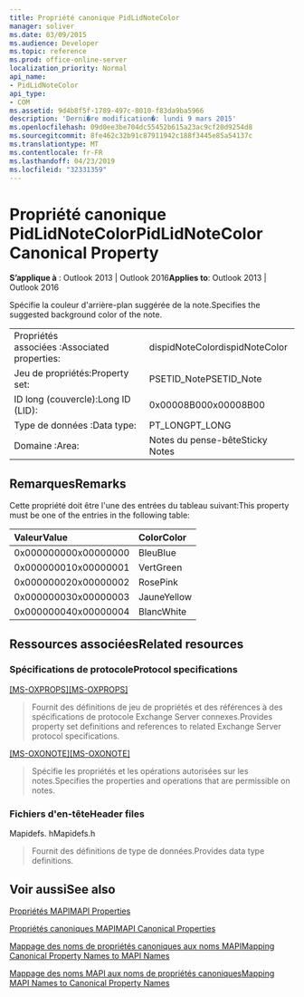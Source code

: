 ```yaml
---
title: Propriété canonique PidLidNoteColor
manager: soliver
ms.date: 03/09/2015
ms.audience: Developer
ms.topic: reference
ms.prod: office-online-server
localization_priority: Normal
api_name:
- PidLidNoteColor
api_type:
- COM
ms.assetid: 9d4b8f5f-1789-497c-8010-f83da9ba5966
description: 'Derni�re modification�: lundi 9 mars 2015'
ms.openlocfilehash: 09d0ee3be704dc55452b615a23ac9cf20d9254d8
ms.sourcegitcommit: 8fe462c32b91c87911942c188f3445e85a54137c
ms.translationtype: MT
ms.contentlocale: fr-FR
ms.lasthandoff: 04/23/2019
ms.locfileid: "32331359"
---
```

# <a name="pidlidnotecolor-canonical-property"></a><span data-ttu-id="7503a-103">Propriété canonique PidLidNoteColor</span><span class="sxs-lookup"><span data-stu-id="7503a-103">PidLidNoteColor Canonical Property</span></span>

  
  
<span data-ttu-id="7503a-104">**S’applique à** : Outlook 2013 | Outlook 2016</span><span class="sxs-lookup"><span data-stu-id="7503a-104">**Applies to**: Outlook 2013 | Outlook 2016</span></span> 
  
<span data-ttu-id="7503a-105">Spécifie la couleur d'arrière-plan suggérée de la note.</span><span class="sxs-lookup"><span data-stu-id="7503a-105">Specifies the suggested background color of the note.</span></span> 
  
|||
|:-----|:-----|
|<span data-ttu-id="7503a-106">Propriétés associées :</span><span class="sxs-lookup"><span data-stu-id="7503a-106">Associated properties:</span></span>  <br/> |<span data-ttu-id="7503a-107">dispidNoteColor</span><span class="sxs-lookup"><span data-stu-id="7503a-107">dispidNoteColor</span></span>  <br/> |
|<span data-ttu-id="7503a-108">Jeu de propriétés:</span><span class="sxs-lookup"><span data-stu-id="7503a-108">Property set:</span></span>  <br/> |<span data-ttu-id="7503a-109">PSETID_Note</span><span class="sxs-lookup"><span data-stu-id="7503a-109">PSETID_Note</span></span>  <br/> |
|<span data-ttu-id="7503a-110">ID long (couvercle):</span><span class="sxs-lookup"><span data-stu-id="7503a-110">Long ID (LID):</span></span>  <br/> |<span data-ttu-id="7503a-111">0x00008B00</span><span class="sxs-lookup"><span data-stu-id="7503a-111">0x00008B00</span></span>  <br/> |
|<span data-ttu-id="7503a-112">Type de données :</span><span class="sxs-lookup"><span data-stu-id="7503a-112">Data type:</span></span>  <br/> |<span data-ttu-id="7503a-113">PT_LONG</span><span class="sxs-lookup"><span data-stu-id="7503a-113">PT_LONG</span></span>  <br/> |
|<span data-ttu-id="7503a-114">Domaine :</span><span class="sxs-lookup"><span data-stu-id="7503a-114">Area:</span></span>  <br/> |<span data-ttu-id="7503a-115">Notes du pense-bête</span><span class="sxs-lookup"><span data-stu-id="7503a-115">Sticky Notes</span></span>  <br/> |
   
## <a name="remarks"></a><span data-ttu-id="7503a-116">Remarques</span><span class="sxs-lookup"><span data-stu-id="7503a-116">Remarks</span></span>

<span data-ttu-id="7503a-117">Cette propriété doit être l'une des entrées du tableau suivant:</span><span class="sxs-lookup"><span data-stu-id="7503a-117">This property must be one of the entries in the following table:</span></span>
  
|<span data-ttu-id="7503a-118">**Valeur**</span><span class="sxs-lookup"><span data-stu-id="7503a-118">**Value**</span></span>|<span data-ttu-id="7503a-119">**Color**</span><span class="sxs-lookup"><span data-stu-id="7503a-119">**Color**</span></span>|
|:-----|:-----|
|<span data-ttu-id="7503a-120">0x00000000</span><span class="sxs-lookup"><span data-stu-id="7503a-120">0x00000000</span></span>  <br/> |<span data-ttu-id="7503a-121">Bleu</span><span class="sxs-lookup"><span data-stu-id="7503a-121">Blue</span></span>  <br/> |
|<span data-ttu-id="7503a-122">0x00000001</span><span class="sxs-lookup"><span data-stu-id="7503a-122">0x00000001</span></span>  <br/> |<span data-ttu-id="7503a-123">Vert</span><span class="sxs-lookup"><span data-stu-id="7503a-123">Green</span></span>  <br/> |
|<span data-ttu-id="7503a-124">0x00000002</span><span class="sxs-lookup"><span data-stu-id="7503a-124">0x00000002</span></span>  <br/> |<span data-ttu-id="7503a-125">Rose</span><span class="sxs-lookup"><span data-stu-id="7503a-125">Pink</span></span>  <br/> |
|<span data-ttu-id="7503a-126">0x00000003</span><span class="sxs-lookup"><span data-stu-id="7503a-126">0x00000003</span></span>  <br/> |<span data-ttu-id="7503a-127">Jaune</span><span class="sxs-lookup"><span data-stu-id="7503a-127">Yellow</span></span>  <br/> |
|<span data-ttu-id="7503a-128">0x00000004</span><span class="sxs-lookup"><span data-stu-id="7503a-128">0x00000004</span></span>  <br/> |<span data-ttu-id="7503a-129">Blanc</span><span class="sxs-lookup"><span data-stu-id="7503a-129">White</span></span>  <br/> |
   
## <a name="related-resources"></a><span data-ttu-id="7503a-130">Ressources associées</span><span class="sxs-lookup"><span data-stu-id="7503a-130">Related resources</span></span>

### <a name="protocol-specifications"></a><span data-ttu-id="7503a-131">Spécifications de protocole</span><span class="sxs-lookup"><span data-stu-id="7503a-131">Protocol specifications</span></span>

<span data-ttu-id="7503a-132">[[MS-OXPROPS]](https://msdn.microsoft.com/library/f6ab1613-aefe-447d-a49c-18217230b148%28Office.15%29.aspx)</span><span class="sxs-lookup"><span data-stu-id="7503a-132">[[MS-OXPROPS]](https://msdn.microsoft.com/library/f6ab1613-aefe-447d-a49c-18217230b148%28Office.15%29.aspx)</span></span>
  
> <span data-ttu-id="7503a-133">Fournit des définitions de jeu de propriétés et des références à des spécifications de protocole Exchange Server connexes.</span><span class="sxs-lookup"><span data-stu-id="7503a-133">Provides property set definitions and references to related Exchange Server protocol specifications.</span></span>
    
<span data-ttu-id="7503a-134">[[MS-OXONOTE]](https://msdn.microsoft.com/library/6bf4ed7e-316c-4a3c-be27-5ec93e7ab39f%28Office.15%29.aspx)</span><span class="sxs-lookup"><span data-stu-id="7503a-134">[[MS-OXONOTE]](https://msdn.microsoft.com/library/6bf4ed7e-316c-4a3c-be27-5ec93e7ab39f%28Office.15%29.aspx)</span></span>
  
> <span data-ttu-id="7503a-135">Spécifie les propriétés et les opérations autorisées sur les notes.</span><span class="sxs-lookup"><span data-stu-id="7503a-135">Specifies the properties and operations that are permissible on notes.</span></span>
    
### <a name="header-files"></a><span data-ttu-id="7503a-136">Fichiers d'en-tête</span><span class="sxs-lookup"><span data-stu-id="7503a-136">Header files</span></span>

<span data-ttu-id="7503a-137">Mapidefs. h</span><span class="sxs-lookup"><span data-stu-id="7503a-137">Mapidefs.h</span></span>
  
> <span data-ttu-id="7503a-138">Fournit des définitions de type de données.</span><span class="sxs-lookup"><span data-stu-id="7503a-138">Provides data type definitions.</span></span>
    
## <a name="see-also"></a><span data-ttu-id="7503a-139">Voir aussi</span><span class="sxs-lookup"><span data-stu-id="7503a-139">See also</span></span>



[<span data-ttu-id="7503a-140">Propriétés MAPI</span><span class="sxs-lookup"><span data-stu-id="7503a-140">MAPI Properties</span></span>](mapi-properties.md)
  
[<span data-ttu-id="7503a-141">Propriétés canoniques MAPI</span><span class="sxs-lookup"><span data-stu-id="7503a-141">MAPI Canonical Properties</span></span>](mapi-canonical-properties.md)
  
[<span data-ttu-id="7503a-142">Mappage des noms de propriétés canoniques aux noms MAPI</span><span class="sxs-lookup"><span data-stu-id="7503a-142">Mapping Canonical Property Names to MAPI Names</span></span>](mapping-canonical-property-names-to-mapi-names.md)
  
[<span data-ttu-id="7503a-143">Mappage des noms MAPI aux noms de propriétés canoniques</span><span class="sxs-lookup"><span data-stu-id="7503a-143">Mapping MAPI Names to Canonical Property Names</span></span>](mapping-mapi-names-to-canonical-property-names.md)

